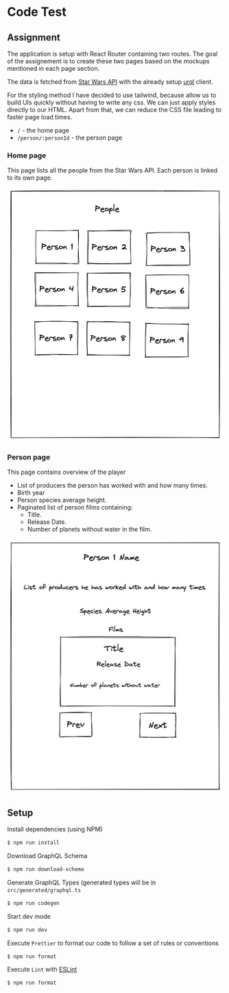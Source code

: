 # Code Test

## Assignment

The application is setup with React Router containing two routes. The goal of
the assignement is to create these two pages based on the mockups mentioned in
each page section.

The data is fetched from
[Star Wars API](https://studio.apollographql.com/public/star-wars-swapi/home?variant=current)
with the already setup [urql](https://formidable.com/open-source/urql/) client.

For the styling method I have decided to use tailwind, because allow us to build UIs quickly without
having to write any css. We can just apply styles directly to our HTML. Apart from that, we can reduce
the CSS file leading to faster page load times.

- `/` - the home page
- `/person/:personId` - the person page

### Home page

This page lists all the people from the Star Wars API. Each person is linked to its own page.

![home](./docs/home.png)

### Person page

This page contains overview of the player

- List of producers the person has worked with and how many times.
- Birth year
- Person species average height.
- Paginated list of person films containing:
  - Title.
  - Release Date.
  - Number of planets without water in the film.

![person](./docs/person.png)

## Setup

Install dependencies (using NPM)

```bash
$ npm run install
```

Download GraphQL Schema

```bash
$ npm run download-schema
```

Generate GraphQL Types (generated types will be in `src/generated/graphql.ts`

```bash
$ npm run codegen
```

Start dev mode

```bash
$ npm run dev
```

Execute `Prettier` to format our code to follow a set of rules or conventions

```bash
$ npm run format
```

Execute `Lint` with [ESLint](https://eslint.org/)

```bash
$ npm run format
```
